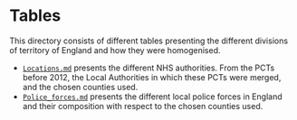 # Tables

This directory consists of different tables presenting the different divisions of territory of England and how they were homogenised.

- [`Locations.md`]((https://github.com/LeonardoCastro/BritishDrugDynamics/blob/master/tables/Locations.md)) presents the different NHS authorities. From the PCTs before 2012, the Local Authorities in which these PCTs were merged, and the chosen counties used.
- [`Police_forces.md`]((https://github.com/LeonardoCastro/BritishDrugDynamics/blob/master/tables/Police_forces.md)) presents the different local police forces in England and their composition with respect to the chosen counties used.  
